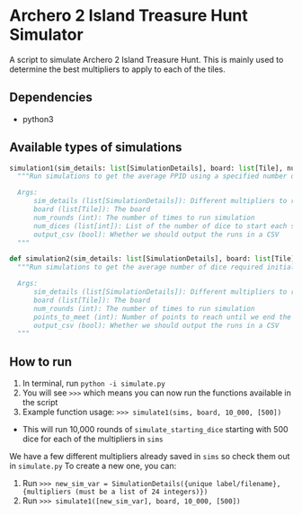 # Archero 2 Island Treasure Hunt Simulator
A script to simulate Archero 2 Island Treasure Hunt.
This is mainly used to determine the best multipliers to apply to each of the tiles.

## Dependencies
- python3 

## Available types of simulations
```python
simulation1(sim_details: list[SimulationDetails], board: list[Tile], num_rounds: int, num_dices: list[int], csv: bool = False):
  """Run simulations to get the average PPID using a specified number of starting dice. A single run will only end after all starting dice and free dice received in the run are used.

  Args:
      sim_details (list[SimulationDetails]): Different multipliers to run
      board (list[Tile]): The board
      num_rounds (int): The number of times to run simulation
      num_dices (list[int]): List of the number of dice to start each simulation with
      output_csv (bool): Whether we should output the runs in a CSV
  """
```

```python
def simulation2(sim_details: list[SimulationDetails], board: list[Tile], num_rounds: int, points_to_meet: int, csv: bool = False):
  """Run simulations to get the average number of dice required initially to reach a specified point threshold. This does not take into account how many dice you actually have and will assume you can always apply the multiplier specified.

  Args:
      sim_details (list[SimulationDetails]): Different multipliers to run
      board (list[Tile]): The board
      num_rounds (int): The number of times to run simulation
      points_to_meet (int): Number of points to reach until we end the simulation
      output_csv (bool): Whether we should output the runs in a CSV
  """
```

## How to run
1. In terminal, run `python -i simulate.py`
2. You will see `>>>` which means you can now run the functions available in the script
3. Example function usage: `>>> simulate1(sims, board, 10_000, [500])`
  - This will run 10,000 rounds of `simulate_starting_dice` starting with 500 dice for each of the multipliers in `sims`

We have a few different multipliers already saved in `sims` so check them out in `simulate.py`
To create a new one, you can:
1. Run `>>> new_sim_var = SimulationDetails({unique label/filename}, {multipliers (must be a list of 24 integers)})`
2. Run `>>> simulate1([new_sim_var], board, 10_000, [500])`